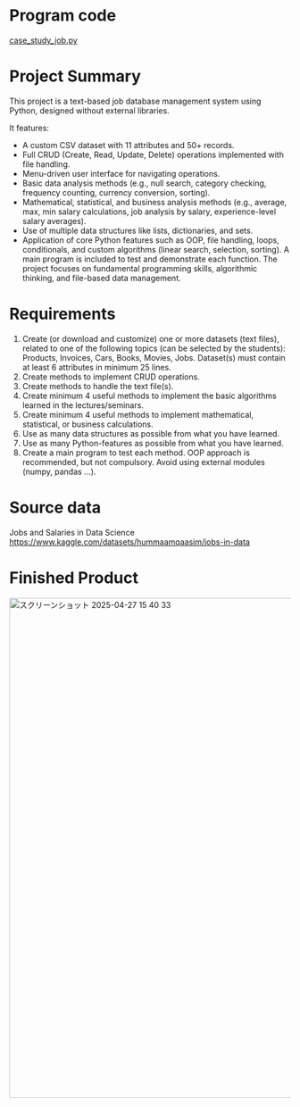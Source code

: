# Program code
[case_study_job.py](https://github.com/mari-mari123/case_study_job/blob/main/case_study_job.py)

# Project Summary
This project is a text-based job database management system using Python, designed without external libraries.

It features:
* A custom CSV dataset with 11 attributes and 50+ records.
* Full CRUD (Create, Read, Update, Delete) operations implemented with file handling.
* Menu-driven user interface for navigating operations.
* Basic data analysis methods (e.g., null search, category checking, frequency counting, currency conversion, sorting).
* Mathematical, statistical, and business analysis methods (e.g., average, max, min salary calculations, job analysis by salary, experience-level salary averages).
* Use of multiple data structures like lists, dictionaries, and sets.
* Application of core Python features such as OOP, file handling, loops, conditionals, and custom algorithms (linear search, selection, sorting).
A main program is included to test and demonstrate each function.
The project focuses on fundamental programming skills, algorithmic thinking, and file-based data management.

# Requirements
1. Create (or download and customize) one or more datasets (text files), related to one
of the following topics (can be selected by the students): Products, Invoices, Cars,
Books, Movies, Jobs. Dataset(s) must contain at least 6 attributes in minimum 25 lines.
2. Create methods to implement CRUD operations.
3. Create methods to handle the text file(s).
4. Create minimum 4 useful methods to implement the basic algorithms learned in the
lectures/seminars.
5. Create minimum 4 useful methods to implement mathematical, statistical, or business
calculations. 
6. Use as many data structures as possible from what you have learned.
7. Use as many Python-features as possible from what you have learned.
8. Create a main program to test each method.
OOP approach is recommended, but not compulsory. Avoid using external modules
(numpy, pandas ...).

# Source data
Jobs and Salaries in Data Science
https://www.kaggle.com/datasets/hummaamqaasim/jobs-in-data

# Finished Product
<img width="896" alt="スクリーンショット 2025-04-27 15 40 33" src="https://github.com/user-attachments/assets/d7f2d7bb-0d40-4fe5-8a42-c2c01ef3e6a3" />
